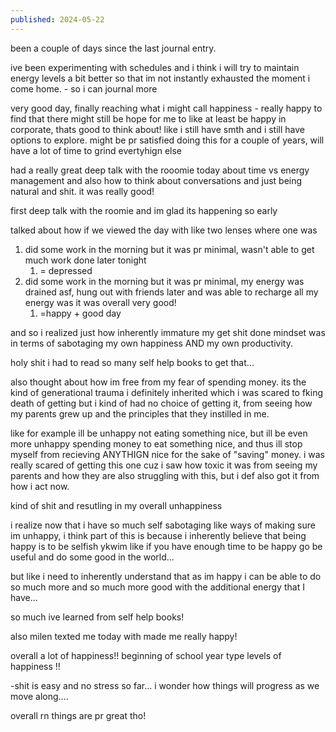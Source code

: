 ```yaml
---
published: 2024-05-22
---
```

been a couple of days since the last journal entry.

ive been experimenting with schedules and i think i will try to maintain energy levels a bit better so that im not instantly exhausted the moment i come home.  - so i can journal more

very good day, finally reaching what i might call happiness - really happy to find that there might still be hope for me to like at least be happy in corporate, thats good to think about! like i still have smth and i still have options to explore. might be pr satisfied doing this for a couple of years, will have a lot of time to grind evertyhign else

had a really great deep talk with the rooomie today about time vs energy management and also how to think about conversations and just being natural and shit. it was really good!

first deep talk with the roomie and im glad its happening so early

talked about how if we viewed the day with like two lenses where one was 

1. did some work in the morning but it was pr minimal, wasn't able to get much work done later tonight 
	1. = depressed
2. did some work in the morning but it was pr minimal, my energy was drained asf, hung out with friends later and was able to recharge all my energy was it was overall very good!
	1. =happy  + good day

and so i realized just how inherently immature my get shit done mindset was in terms of sabotaging my own happiness AND my own productivity.

holy shit i had to read so many self help books to get that...

also thought about how im free from my fear of spending money. its the kind of generational trauma i definitely inherited which i was scared to fking death of getting but i kind of had no choice of getting it, from seeing how my parents grew up and the principles that they instilled in me.

like  for example ill be unhappy not eating something nice, but ill be even more unhappy spending money to eat something nice, and thus ill stop myself from recieving ANYTHIGN nice for the sake of "saving" money. i was really scared of getting this one cuz i saw how toxic it was from seeing my parents and how they are also struggling with this, but i def also got it from how i act now.

kind of shit and resutling in my overall unhappiness

i realize now that i have so much self sabotaging like ways of making sure im unhappy, i think part of this is because i inherently believe that being happy is to be selfish ykwim like if you have enough time to be happy go be useful and do some good in the world...

but like i need to inherently understand that as im happy i can be able to do so much more and so much more good with the additional energy that I have...

so much ive learned from self help books!

also milen texted me today with made me really happy!

overall a lot of happiness!!
beginning of school year type levels of happiness !!

-shit is easy and no stress so far... i wonder how things will progress as we move along....

overall rn things are pr great tho!
